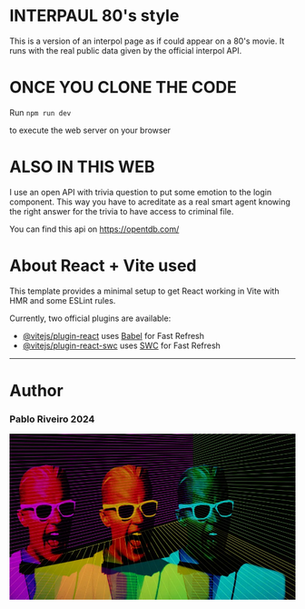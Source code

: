 # INTERPAUL 80's style

This is a version of an interpol page as if could appear on a 80's movie.
It runs with the real public data given by the official interpol API. 

# ONCE YOU CLONE THE CODE

Run ``npm run dev``

to execute the web server on your browser

# ALSO IN THIS WEB

I use an open API with trivia question to put some emotion to the login component. This way you have to acreditate as a real smart agent knowing the right answer for the trivia to have access to criminal file.

You can find this api on https://opentdb.com/


# About React + Vite used

This template provides a minimal setup to get React working in Vite with HMR and some ESLint rules.

Currently, two official plugins are available:

- [@vitejs/plugin-react](https://github.com/vitejs/vite-plugin-react/blob/main/packages/plugin-react/README.md) uses [Babel](https://babeljs.io/) for Fast Refresh
- [@vitejs/plugin-react-swc](https://github.com/vitejs/vite-plugin-react-swc) uses [SWC](https://swc.rs/) for Fast Refresh


* * *
# Author

### Pablo Riveiro 2024

![Alt text](/src/assets/max.webp "Max Headroom image")
